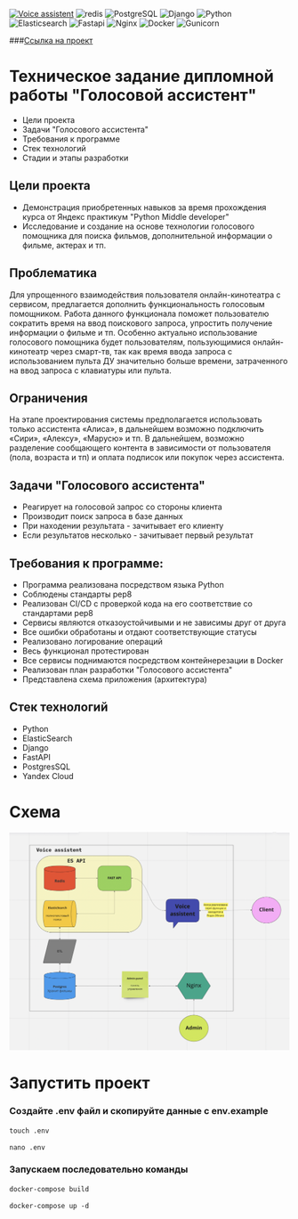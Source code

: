 [![Voice assistent](https://github.com/AndIsaev/graduate_work/actions/workflows/main.yml/badge.svg)](https://github.com/AndIsaev/graduate_work/actions/workflows/main.yml)
![redis](https://img.shields.io/badge/redis-%23DD0031.svg?&style=badge&logo=redis&logoColor=white)
![PostgreSQL](https://img.shields.io/badge/PostgreSQL-316192?style=badge&logo=postgresql&logoColor=white)
![Django](https://img.shields.io/badge/Django-092E20?style=badge&logo=django&logoColor=white)
![Python](https://img.shields.io/badge/Python-14354C?style=badge&logo=python&logoColor=white)
![Elasticsearch](https://badges.aleen42.com/src/elasticsearch.svg)
![Fastapi](https://img.shields.io/badge/Fastapi-000000?style=badge&logo=fastapi&logoColor=white)
![Nginx](https://img.shields.io/badge/Nginx-000000?style=badge&logo=nginx&logoColor=white)
![Docker](https://img.shields.io/badge/docker-%230db7ed.svg?style=badge&logo=docker&logoColor=white)
![Gunicorn](https://img.shields.io/badge/Gunicorn-000000?.svg?style=Gunicorn&logo=Gunicorn&logoColor=green)

###[Ссылка на проект](https://github.com/AndIsaev/graduate_work)

# Техническое задание дипломной работы "Голосовой ассистент"

- Цели проекта
- Задачи "Голосового ассистента"
- Требования к программе
- Стек технологий
- Стадии и этапы разработки


## Цели проекта

- Демонстрация приобретенных навыков за время прохождения курса от Яндекс практикум "Python Middle developer"
- Исследование и создание на основе технологии голосового помощника для поиска фильмов, дополнительной информации о фильме, актерах и тп.

## Проблематика

Для упрощенного взаимодействия пользователя онлайн-кинотеатра с сервисом, предлагается дополнить функциональность голосовым помощником. Работа данного функционала поможет пользователю сократить время на ввод поискового запроса, упростить получение информации о фильме и тп. Особенно актуально использование голосового помощника будет пользователям, пользующимися онлайн-кинотеатр через смарт-тв, так как время ввода запроса с использованием пульта ДУ значительно больше времени, затраченного на ввод запроса с клавиатуры или пульта.


## Ограничения

На этапе проектирования системы предполагается использовать только ассистента «Алиса», в дальнейшем возможно подключить «Сири», «Алексу», «Марусю» и тп. В дальнейшем, возможно разделение сообщающего контента в зависимости от пользователя (пола, возраста и тп) и оплата подписок или покупок через ассистента.


## Задачи "Голосового ассистента"

- Реагирует на голосовой запрос со стороны клиента
- Производит поиск запроса в базе данных
- При находении результата - зачитывает его клиенту
- Если результатов несколько - зачитывает первый результат


## Требования к программе:
 - Программа реализована посредством языка Python
 - Соблюдены стандарты pep8
 - Реализован CI/CD с проверкой кода на его соответствие со стандартами pep8
 - Сервисы являются отказоустойчивыми и не зависимы друг от друга
 - Все ошибки обработаны и отдают соответствующие статусы
 - Реализовано логирование операций
 - Весь функционал протестирован
 - Все сервисы поднимаются посредством контейнерезации в Docker
 - Реализован план разработки "Голосового ассистента"
 - Представлена схема приложения (архитектура)


## Стек технологий

- Python
- ElasticSearch
- Django
- FastAPI
- PostgresSQL
- Yandex Cloud


# Схема
![Schema](https://github.com/AndIsaev/graduate_work/blob/develop/schema/schema.png)


# Запустить проект

### Создайте .env файл и скопируйте данные с env.example
````
touch .env
````

````
nano .env
````

### Запускаем последовательно команды
````
docker-compose build
````

````
docker-compose up -d
````
